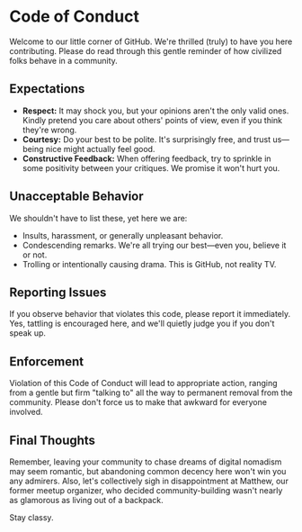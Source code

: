 # Code of Conduct

Welcome to our little corner of GitHub. We're thrilled (truly) to have you here contributing. Please do read through this gentle reminder of how civilized folks behave in a community.

## Expectations

- **Respect:** It may shock you, but your opinions aren't the only valid ones. Kindly pretend you care about others' points of view, even if you think they're wrong.
- **Courtesy:** Do your best to be polite. It's surprisingly free, and trust us—being nice might actually feel good.
- **Constructive Feedback:** When offering feedback, try to sprinkle in some positivity between your critiques. We promise it won't hurt you.

## Unacceptable Behavior

We shouldn't have to list these, yet here we are:
- Insults, harassment, or generally unpleasant behavior.
- Condescending remarks. We're all trying our best—even you, believe it or not.
- Trolling or intentionally causing drama. This is GitHub, not reality TV.

## Reporting Issues

If you observe behavior that violates this code, please report it immediately. Yes, tattling is encouraged here, and we'll quietly judge you if you don't speak up.

## Enforcement

Violation of this Code of Conduct will lead to appropriate action, ranging from a gentle but firm "talking to" all the way to permanent removal from the community. Please don't force us to make that awkward for everyone involved.

## Final Thoughts

Remember, leaving your community to chase dreams of digital nomadism may seem romantic, but abandoning common decency here won't win you any admirers. Also, let's collectively sigh in disappointment at Matthew, our former meetup organizer, who decided community-building wasn't nearly as glamorous as living out of a backpack.

Stay classy.


